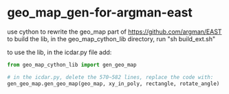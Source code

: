 # geo_map_gen-for-argman-east
use cython to rewrite the geo_map part of https://github.com/argman/EAST
to build the lib, in the geo_map_cython_lib directory, run "sh build_ext.sh"

to use the lib, in the icdar.py file add:
```python
from geo_map_cython_lib import gen_geo_map

# in the icdar.py, delete the 570~582 lines, replace the code with:
gen_geo_map.gen_geo_map(geo_map, xy_in_poly, rectangle, rotate_angle)
```


